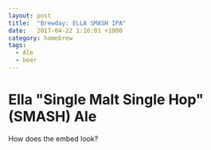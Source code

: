 ```yaml
---
layout: post
title:  "Brewday: ELLA SMASH IPA"
date:   2017-04-22 1:16:01 +1000
category: homebrew
tags:
  - Ale
  - beer
---
```

<h1>Ella "Single Malt Single Hop" (SMASH) Ale </h1>

How does the embed look?

<!-- Malt.io Recipe Widget - copy and paste to your site -->
<script src="http://www.malt.io/static/scripts/embed.js"></script>
<div class="maltio-recipe" data-user="adam.rumbold1" data-recipe="ella-smash-ipa"></div>